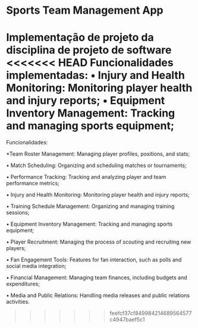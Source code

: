 # Sports Team Management App

Implementação de projeto da disciplina de projeto de software
<<<<<<< HEAD
Funcionalidades implementadas:
• Injury and Health Monitoring: Monitoring player health and injury reports;
• Equipment Inventory Management: Tracking and managing sports equipment;
=======
Funcionalidades:

*Team Roster Management: Managing player profiles, positions, and stats;

• Match Scheduling: Organizing and scheduling matches or tournaments;

• Performance Tracking: Tracking and analyzing player and team performance metrics;

• Injury and Health Monitoring: Monitoring player health and injury reports;

• Training Schedule Management: Organizing and managing training sessions;

• Equipment Inventory Management: Tracking and managing sports equipment;

• Player Recruitment: Managing the process of scouting and recruiting new players;

• Fan Engagement Tools: Features for fan interaction, such as polls and social media integration;

• Financial Management: Managing team finances, including budgets and expenditures;

• Media and Public Relations: Handling media releases and public relations activities.
>>>>>>> feefcf37cf849984214689564577c4947baef5c1
